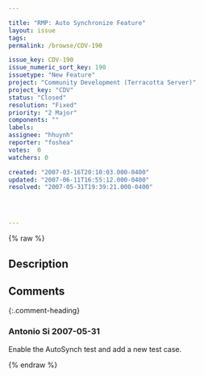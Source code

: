 ```yaml
---

title: "RMP: Auto Synchronize Feature"
layout: issue
tags: 
permalink: /browse/CDV-190

issue_key: CDV-190
issue_numeric_sort_key: 190
issuetype: "New Feature"
project: "Community Development (Terracotta Server)"
project_key: "CDV"
status: "Closed"
resolution: "Fixed"
priority: "2 Major"
components: ""
labels: 
assignee: "hhuynh"
reporter: "foshea"
votes:  0
watchers: 0

created: "2007-03-16T20:10:03.000-0400"
updated: "2007-06-11T16:55:12.000-0400"
resolved: "2007-05-31T19:39:21.000-0400"




---
```


{% raw %}

## Description

<div markdown="1" class="description">



</div>

## Comments


{:.comment-heading}
### **Antonio Si** <span class="date">2007-05-31</span>

<div markdown="1" class="comment">

Enable the AutoSynch test and add a new test case.

</div>



{% endraw %}
